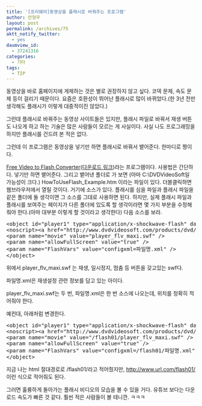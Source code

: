 ```yaml
---
title: '[프리웨어]동영상을 플래시로 바꿔주는 프로그램'
author: 안형우
layout: post
permalink: /archives/75
aktt_notify_twitter:
  - yes
daumview_id:
  - 37241316
categories:
  - 기타
tags:
  - TIP
---
```

동영상을 바로 홈페이지에 게제하는 것은 별로 권장하지 않고 싶다. 코덱 문제, 속도 문제 등이 걸리기 때문이다. 요즘은 호환성이 뛰어난 플래시로 많이 바뀌었다.(한 3년 전만 생각해도 플래시가 이렇게 대중적이진 않았다.)

그런데 플래시로 바꿔주는 동영상 사이트들은 있지만, 플래시 파일로 바꿔서 재생 버튼도 나오게 하고 하는 기술은 많은 사람들이 모르는 게 사실이다. 사실 나도 프로그래밍을 하지만 플래시를 건드려 본 적은 없다.

그런데 이 프로그램은 동영상을 넣기만 하면 플래시로 바꿔서 뱉어준다. 한마디로 짱이다.

<a target="_blank" href="http://www.dvdvideosoft.com/index.htm">Free Video to Flash Converter</a>(<a href="http://www.dvdvideosoft.com/products/dvd/Free-Video-to-Flash-Converter.htm" target="_blank">다운로드 링크</a>)라는 프로그램이다. 사용법은 간단하다. 넣기만 하면 뱉어준다. 그리고 뱉어낸 폴더로 가 보면 (아마 C:\DVDVideoSoft일 가능성이 크다.) HowToUseFlash_Example.htm 이라는 파일이 있다. 더블클릭하면 웹브라우저에서 열릴 것이다. 거기에 소스가 있다. 플래시를 심을 파일과 플래시 파일을 같은 폴더에 둘 생각이면 그 소스를 그대로 사용하면 된다. 하지만, 실제 플래시 파일과 플래시를 보여주는 페이지가 다른 폴더에 있도록 할 생각이라면 몇 가지 부분을 수정해 줘야 한다.(아마 대부분 이렇게 할 것이라고 생각한다) 다음 소스를 보라.

<pre title="code" class="brush: xhtml;">&lt;object id="player1" type="application/x-shockwave-flash" data="player_flv_maxi.swf" width="480" height="360"&gt; 
&lt;noscript&gt;&lt;a href="http://www.dvdvideosoft.com/products/dvd/Free-Media-Player-Software.htm"&gt;free media player&lt;/a&gt;&lt;/noscript&gt; 
&lt;param name="movie" value="player_flv_maxi.swf" /&gt; 
&lt;param name="allowFullScreen" value="true" /&gt; 
&lt;param name="FlashVars" value="configxml=파일명.xml" /&gt; 
&lt;/object&gt;</pre>

위에서 player\_flv\_maxi.swf 는 재생, 일시정지, 멈춤 등 버튼을 갖고있는 swf다.

파일명.xml은 재생설정 관련 정보를 담고 있는 아이다.

player\_flv\_maxi.swf는 두 번, 파일명.xml은 한 번 소스에 나오는데, 위치를 정확히 적어줘야 한다.

예컨대, 아래처럼 변경한다.

<pre title="code" class="brush: php;">&lt;object id="player1" type="application/x-shockwave-flash" data="/flash01/player_flv_maxi.swf" width="480" height="360"&gt; 
&lt;noscript&gt;&lt;a href="http://www.dvdvideosoft.com/products/dvd/Free-Media-Player-Software.htm"&gt;free media player&lt;/a&gt;&lt;/noscript&gt; 
&lt;param name="movie" value="/flash01/player_flv_maxi.swf" /&gt; 
&lt;param name="allowFullScreen" value="true" /&gt; 
&lt;param name="FlashVars" value="configxml=/flash01/파일명.xml" /&gt; 
&lt;/object&gt;</pre>

지금 나는 html 절대경로로 /flash01/라고 적어줬지만, http://www.url.com/flash01/ 이런 식으로 적어줘도 된다.

그러면 훌륭하게 돌아가는 플래시 비디오의 모습을 볼 수 있을 거다. 유튜브 보다는 다운로드 속도가 빠른 것 같다. 훨씬 적은 사람들이 볼 테니깐. ㅋㅋㅋ